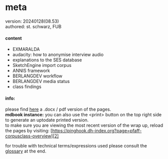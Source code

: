 # meta
version: 20240128(08.53)  
authored: st. schwarz, FUB

#### content

- EXMARALDA
- audacity: how to anonymise interview audio
- explanations to the SES database
- SketchEngine import corpus
- ANNIS framework
- BERLANGDEV workflow
- BERLANGDEV media status
- class findings

#### info:
please find [here][1] a .docx / pdf version of the pages.  
**mdbook instance:** you can also use the \<print\> button on the top right side to generate an uptodate printed version.  
to make sure you are viewing the most recent version of the wrap up, reload the pages by visiting: [https://pinghook.dh-index.org?page=pfaff-corpusclass-overview][2]  

for trouble with technical terms/expressions used please consult the [glossary][3] at the end.

[1]:	https://esteeschwarz.github.io/HU-LX/pfaff_corpus-class-overview.docx
[2]:	https://pinghook.dh-index.org?page=pfaff-corpusclass-overview
[3]:	z1_annex.md
